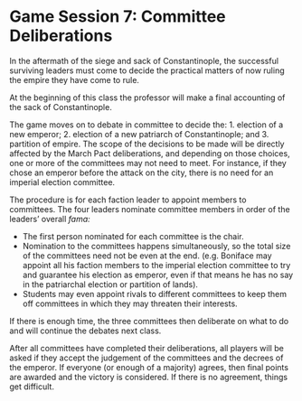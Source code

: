 # Game Session 7: Committee Deliberations

In the aftermath of the siege and sack of Constantinople, the successful surviving leaders must come to decide the practical matters of now ruling the empire they have come to rule.&#x20;

At the beginning of this class the professor will make a final accounting of the sack of Constantinople.

The game moves on to debate in committee to decide the: 1. election of a new emperor; 2. election of a new patriarch of Constantinople; and 3. partition of empire.  The scope of the decisions to be made will be directly affected by the March Pact deliberations, and depending on those choices, one or more of the committees may not need to meet. For instance, if they chose an emperor before the attack on the city, there is no need for an imperial election committee.

The procedure is for each faction leader to appoint members to committees. The four leaders nominate committee members in order of the leaders’ overall _fama:_

* The first person nominated for each committee is the chair.&#x20;
* Nomination to the committees happens simultaneously, so the total size of the committees need not be even at the end. (e.g. Boniface may appoint all his faction members to the imperial election committee to try and guarantee his election as emperor, even if that means he has no say in the patriarchal election or partition of lands).&#x20;
* Students may even appoint rivals to different committees to keep them off committees in which they may threaten their interests.

If there is enough time, the three committees then deliberate on what to do and will continue the debates next class.&#x20;

After all committees have completed their deliberations, all players will be asked if they accept the judgement of the committees and the decrees of the emperor. If everyone (or enough of a majority) agrees, then final points are awarded and the victory is considered. If there is no agreement, things get difficult.&#x20;
